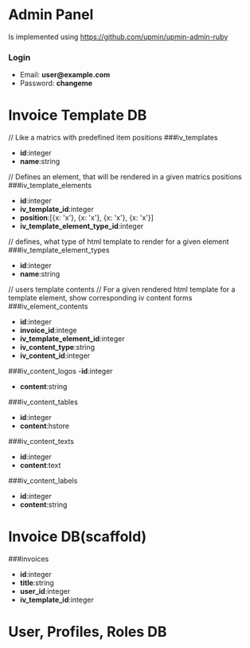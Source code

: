 Admin Panel
===============


Is implemented using https://github.com/upmin/upmin-admin-ruby

### Login

- Email: __user@example.com__
- Password: __changeme__

Invoice Template DB
===============
// Like a matrics with predefined item positions
###iv_templates
- __id__:integer
- __name__:string

// Defines an element, that will be rendered in a given matrics positions
###iv_template_elements
- __id__:integer
- __iv_template_id__:integer
- __position__:[{x: 'x'}, {x: 'x'}, {x: 'x'}, {x: 'x'}]
- __iv_template_element_type_id__:integer

// defines, what type of html template to render for a given element
###iv_template_element_types
- __id__:integer
- __name__:string

// users template contents
// For a given rendered html template for a template element, show corresponding
   iv content forms
###iv_element_contents
- __id__:integer
- __invoice_id__:intege
- __iv_template_element_id__:integer
- __iv_content_type__:string
- __iv_content_id__:integer

###iv_content_logos
-__id__:integer
- __content__:string

###iv_content_tables
- __id__:integer
- __content__:hstore

###iv_content_texts
- __id__:integer
- __content__:text

###iv_content_labels
- __id__:integer
- __content__:string


Invoice DB(scaffold)
===============
###invoices
- __id__:integer
- __title__:string
- __user_id__:integer
- __iv_template_id__:integer

User, Profiles, Roles DB
===============